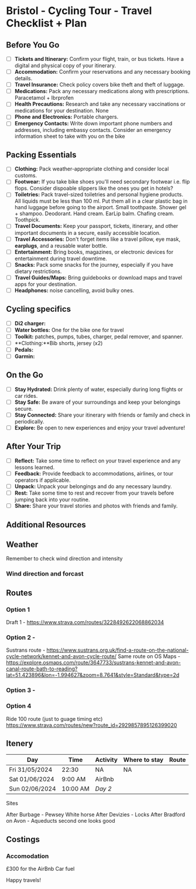 # Bristol - Cycling Tour - Travel Checklist + Plan 

## Before You Go
- [ ] **Tickets and Itinerary:** Confirm your flight, train, or bus tickets. Have a digital and physical copy of your itinerary.
- [ ] **Accommodation:** Confirm your reservations and any necessary booking details.
- [ ] **Travel Insurance:** Check policy covers bike theft and theft of luggage.
- [ ] **Medications:** Pack any necessary medications along with prescriptions. Paracetamol + Ibrprofen
- [ ] **Health Precautions:** Research and take any necessary vaccinations or medications for your destination. None
- [ ] **Phone and Electronics:** Portable chargers.
- [ ] **Emergency Contacts:** Write down important phone numbers and addresses, including embassy contacts. Consider an emergency information sheet to take with you on the bike

## Packing Essentials

- [ ] **Clothing:** Pack weather-appropriate clothing and consider local customs.
- [ ] **Footwear:** If you take bike shoes you'll need secondary footwear i.e. flip flops. Consider dispoable slippers like the ones you get in hotels?
- [ ] **Toiletries:** Pack travel-sized toiletries and personal hygiene products. All liquids must be less than 100 ml. Put them all in a clear plastic bag in hand luggage before going to the airport. Small toothpaste. Shower gel + shampoo. Deodorant. Hand cream. EarLip balm. Chafing cream. Toothpick.
- [ ] **Travel Documents:** Keep your passport, tickets, itinerary, and other important documents in a secure, easily accessible location.
- [ ] **Travel Accessories:** Don't forget items like a travel pillow, eye mask, **earplugs**, and a reusable water bottle.
- [ ] **Entertainment:** Bring books, magazines, or electronic devices for entertainment during travel downtime.
- [ ] **Snacks:** Pack some snacks for the journey, especially if you have dietary restrictions.
- [ ] **Travel Guides/Maps:** Bring guidebooks or download maps and travel apps for your destination.
- [ ] **Headphones:** noise cancelling, avoid bulky ones.

## Cycling specifics
- [ ] **Di2 charger:**
- [ ] **Water bottles:** One for the bike one for travel
- [ ] **Toolkit:** patches, pumps, tubes, charger, pedal remover, and spanner.
- [ ] **Clothing:**Bib shorts, jersey (x2)
- [ ] **Pedals:**
- [ ] **Garmin:**

## On the Go

- [ ] **Stay Hydrated:** Drink plenty of water, especially during long flights or car rides.
- [ ] **Stay Safe:** Be aware of your surroundings and keep your belongings secure.
- [ ] **Stay Connected:** Share your itinerary with friends or family and check in periodically.
- [ ] **Explore:** Be open to new experiences and enjoy your travel adventure!

## After Your Trip

- [ ] **Reflect:** Take some time to reflect on your travel experience and any lessons learned.
- [ ] **Feedback:** Provide feedback to accommodations, airlines, or tour operators if applicable.
- [ ] **Unpack:** Unpack your belongings and do any necessary laundry.
- [ ] **Rest:** Take some time to rest and recover from your travels before jumping back into your routine.
- [ ] **Share:** Share your travel stories and photos with friends and family.

## Additional Resources

## Weather
Remember to check wind direction and intensity
### Wind direction and forcast

## Routes
### Option 1
Draft 1 - https://www.strava.com/routes/3228492622068862034
### Option 2 - 
Sustrans route - https://www.sustrans.org.uk/find-a-route-on-the-national-cycle-network/kennet-and-avon-cycle-route/
Same route on OS Maps - https://explore.osmaps.com/route/3647733/sustrans-kennet-and-avon-canal-route-bath-to-reading?lat=51.423896&lon=-1.994627&zoom=8.7641&style=Standard&type=2d
### Option 3 -
### Option 4
Ride 100 route (just to guage timing etc) https://www.strava.com/routes/new?route_id=2929857895126399020

## Itenery

| Day | Time | Activity | Where to stay | Route |
| --- | ---- | -------- | ------------- | ----- |
| Fri 31/05/2024 | 22:30    | NA            | NA    |
| Sat 01/06/2024 | 9:00 AM  | AirBnb        |       | 
| Sun 02/06/2024 | 10:00 AM | *Day 2*       |       | 

Sites 

After Burbage - Pewsey  White horse
After Devizies - Locks
After Bradford on Avon - Aqueducts second one looks good


## Costings
### Accomodation
£300 for the AirBnb
Car fuel



Happy travels!



